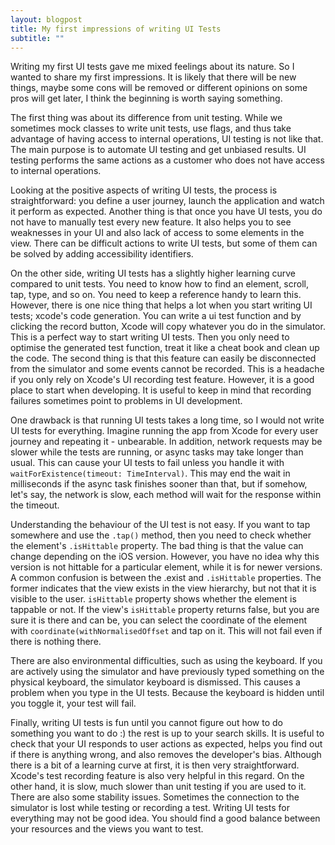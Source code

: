 ```yaml
---
layout: blogpost
title: My first impressions of writing UI Tests
subtitle: ""
---
```


Writing my first UI tests gave me mixed feelings about its nature. So I wanted to share my first impressions. It is likely that there will be new things, maybe some cons will be removed or different opinions on some pros will get later, I think the beginning is worth saying something.

The first thing was about its difference from unit testing. While we sometimes mock classes to write unit tests, use flags, and thus take advantage of having access to internal operations, UI testing is not like that. The main purpose is to automate UI testing and get unbiased results. UI testing performs the same actions as a customer who does not have access to internal operations.

Looking at the positive aspects of writing UI tests, the process is straightforward: you define a user journey, launch the application and watch it perform as expected. Another thing is that once you have UI tests, you do not have to manually test every new feature. It also helps you to see weaknesses in your UI and also lack of access to some elements in the view. There can be difficult actions to write UI tests, but some of them can be solved by adding accessibility identifiers. 

On the other side, writing UI tests has a slightly higher learning curve compared to unit tests. You need to know how to find an element, scroll, tap, type, and so on. You need to keep a reference handy to learn this. However, there is one nice thing that helps a lot when you start writing UI tests; xcode's code generation. You can write a ui test function and by clicking the record button, Xcode will copy whatever you do in the simulator. This is a perfect way to start writing UI tests. Then you only need to optimise the generated test function, treat it like a cheat book and clean up the code. The second thing is that this feature can easily be disconnected from the simulator and some events cannot be recorded. This is a headache if you only rely on Xcode's UI recording test feature. However, it is a good place to start when developing. It is useful to keep in mind that recording failures sometimes point to problems in UI development.

One drawback is that running UI tests takes a long time, so I would not write UI tests for everything. Imagine running the app from Xcode for every user journey and repeating it - unbearable. In addition, network requests may be slower while the tests are running, or async tasks may take longer than usual. This can cause your UI tests to fail unless you handle it with `waitForExistence(timeout: TimeInterval)`. This may end the wait in milliseconds if the async task finishes sooner than that, but if somehow, let's say, the network is slow, each method will wait for the response within the timeout.

Understanding the behaviour of the UI test is not easy. If you want to tap somewhere and use the `.tap()` method, then you need to check whether the element's `.isHittable` property. The bad thing is that the value can change depending on the iOS version. However, you have no idea why this version is not hittable for a particular element, while it is for newer versions. A common confusion is between the .exist and `.isHittable` properties. The former indicates that the view exists in the view hierarchy, but not that it is visible to the user. `isHittable` property shows whether the element is tappable or not. If the view's `isHittable` property returns false, but you are sure it is there and can be, you can select the coordinate of the element with `coordinate(withNormalisedOffset` and tap on it. This will not fail even if there is nothing there. 

There are also environmental difficulties, such as using the keyboard. If you are actively using the simulator and have previously typed something on the physical keyboard, the simulator keyboard is dismissed. This causes a problem when you type in the UI tests. Because the keyboard is hidden until you toggle it, your test will fail.

Finally, writing UI tests is fun until you cannot figure out how to do something you want to do :) the rest is up to your search skills. It is useful to check that your UI responds to user actions as expected, helps you find out if there is anything wrong, and also removes the developer's bias. Although there is a bit of a learning curve at first, it is then very straightforward. Xcode's test recording feature is also very helpful in this regard. On the other hand, it is slow, much slower than unit testing if you are used to it. There are also some stability issues. Sometimes the connection to the simulator is lost while testing or recording a test. Writing UI tests for everything may not be good idea. You should find a good balance between your resources and the views you want to test.